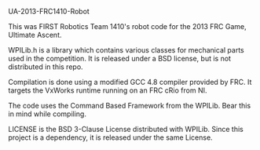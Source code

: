 UA-2013-FRC1410-Robot

This was FIRST Robotics Team 1410's robot code for the 2013 FRC Game, Ultimate Ascent.

WPILib.h is a library which contains various classes for mechanical parts used in the competition.
It is released under a BSD license, but is not distributed in this repo. 

Compilation is done using a modified GCC 4.8 compiler provided by FRC. It targets the VxWorks runtime running on an FRC cRio from NI.

The code uses the Command Based Framework from the WPILib. Bear this in mind while compiling. 

LICENSE is the BSD 3-Clause License distributed with WPILib. Since this project is a dependency, it is released under
the same License.

